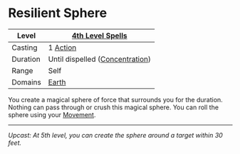 # Resilient Sphere

| Level    | [4th Level Spells](4th%20Level%20Spells.md)                           |
| -------- | --------------------------------------------------------------------- |
| Casting  | 1 [Action](../../../../Game%20Procedures/Core%20Procedures/Action.md) |
| Duration | Until dispelled ([Concentration](../../Concentration.md))             |
| Range    | Self                                                                  |
| Domains  | [Earth](../../Spell%20Domains/Earth.md)                               |

You create a magical sphere of force that surrounds you for the duration. Nothing can pass through or crush this magical sphere. You can roll the sphere using your [Movement](../../../../Game%20Procedures/Combat/Movement.md).

---
*Upcast: At 5th level, you can create the sphere around a target within 30 feet.*
